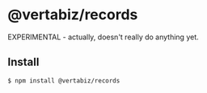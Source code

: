 # @vertabiz/records #

EXPERIMENTAL - actually, doesn't really do anything yet.

## Install

```bash
$ npm install @vertabiz/records
```

